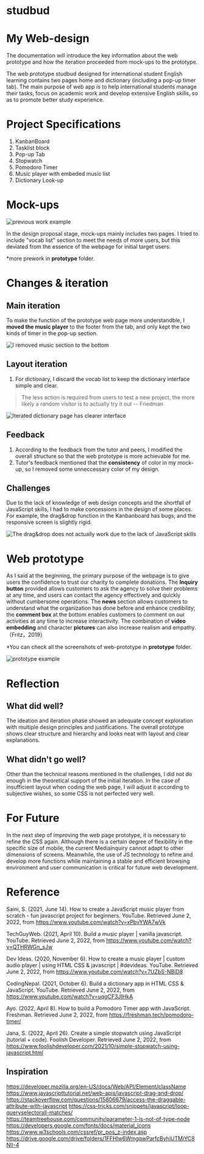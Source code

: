 # studbud
# My Web-design
The documentation will introduce the key information about the web prototype and how the iteration proceeded from mock-ups to the prototype. 

The web prototype studbud designed for international student English learning contains two pages home and dictionary (including a pop-up timer tab). The main purpose of web app is to help international students manage their tasks, focus on academic work and develop extensive English skills, so as to promote better study experience.

# Project Specifications
1. KanbanBoard
2. Tasklist block
3. Pop-up Tab
4. Stopwatch
5. Pomodoro Timer
6. Music player with embeded music list
7. Dictionary Look-up

# Mock-ups
![previous work example](/public/prototype/mock_up.jpg)

In the design proposal stage, mock-ups mainly includes two pages. I tried to include "vocab list" section to meet the needs of more users, but this deviated from the essence of the webpage for initial target users.

*more prework in **prototype** folder.


# Changes & iteration
## Main iteration
To make the function of the prototype web page more understandble, I **moved the music player** to the footer from the tab, and only kept the two kinds of timer in the pop-up section.

![I removed music section to the bottom](/public/prototype/main_iteration.jpg)

## Layout iteration
1. For dictionary, I discard the vocab list to keep the dictionary interface simple and clear.
> The less action is required from users to test a new project, the more likely a random visitor is to actually try it out -- Friedman

![Iterated dictionary page has clearer interface](/public/prototype/layout_iteration.jpg)

## Feedback
1. According to the feedback from the tutor and peers, I modified the overall structure so that the web prototype is more achievable for me.
2. Tutor's feedback mentioned that the **consistency** of color in my mock-up, so I removed some unneccessary color of my design.


## Challenges
Due to the lack of knowledge of web design concepts and the shortfall of JavaScript skills, I had to make concessions in the design of some places. For example, the drag&drop function in the Kanbanboard has bugs, and the responsive screen is slightly rigid.

![The drag&drop does not actually work due to the lack of JavaScript skills](/prototype/news1.png)
# Web prototype

As I said at the beginning, the primary purpose of the webpage is to give users the confidence to trust our charity to complete donations. The **Inquiry button** provided allows customers to ask the agency to solve their problems at any time, and users can contact the agency effectively and quickly without cumbersome operations. The **news** section allows customers to understand what the organization has done before and enhance credibility; the **comment box** at the bottom enables customers to comment on our activities at any time to increase interactivity. The combination of **video embedding** and character **pictures** can also increase realism and empathy.（Fritz，2019）

*You can check all the screenshots of web-prototype in **prototype** folder.

![prototype example](/prototype/home1.png)
# Reflection
## What did well?
The ideation and iteration phase showed an adequate concept exploration with multiple design principles and justifications. The overall prototype shows clear structure and hierarchy and looks neat with layout and clear explanations.
## What didn't go well?
Other than the technical reasons mentioned in the challenges, I did not do enough in the theoretical support of the initial iteration. In the case of insufficient layout when coding the web page, I will adjust it according to subjective wishes, so some CSS is not perfected very well.
# For Future
In the next step of improving the web page prototype, it is necessary to refine the CSS again. Although there is a certain degree of flexibility in the specific size of mobile, the current Mediainquiry cannot adapt to other dimensions of screens. Meanwhile, the use of JS technology to refine and develop more functions while maintaining a stable and efficient browsing environment and user communication is critical for future web development.
# Reference
Saini, S. (2021, June 14). How to create a JavaScript music player from scratch - fun javascript project for beginners. YouTube. Retrieved June 2, 2022, from https://www.youtube.com/watch?v=xPbvYWA7wVk 

TechGuyWeb. (2021, April 10). Build a music player | vanilla javascript. YouTube. Retrieved June 2, 2022, from https://www.youtube.com/watch?v=QTHRWGn_sJw 

Dev Ideas. (2020, November 6). How to create a music player | custom audio player | using HTML CSS &amp; javascript | #devideas. YouTube. Retrieved June 2, 2022, from https://www.youtube.com/watch?v=7UZbS-NBiD8 

CodingNepal. (2021, October 6). Build a dictionary app in HTML CSS &amp; JavaScript. YouTube. Retrieved June 2, 2022, from https://www.youtube.com/watch?v=uqgCF3JIHkA 

Ayo. (2022, April 8). How to build a Pomodoro Timer app with JavaScript. Freshman. Retrieved June 2, 2022, from https://freshman.tech/pomodoro-timer/ 

Jana, S. (2022, April 26). Create a simple stopwatch using JavaScript (tutorial + code). Foolish Developer. Retrieved June 2, 2022, from https://www.foolishdeveloper.com/2021/10/simple-stopwatch-using-javascript.html 

## Inspiration
https://developer.mozilla.org/en-US/docs/Web/API/Element/className
https://www.javascripttutorial.net/web-apis/javascript-drag-and-drop/
https://stackoverflow.com/questions/15806679/access-the-draggable-attribute-with-javascript
https://css-tricks.com/snippets/javascript/loop-queryselectorall-matches/
https://teamtreehouse.com/community/parameter-1-is-not-of-type-node
https://developers.google.com/fonts/docs/material_icons
https://www.w3schools.com/cssref/pr_pos_z-index.asp
https://drive.google.com/drive/folders/1FFHlw6WmgqwParfcByhiUTMiYC8NlI-4